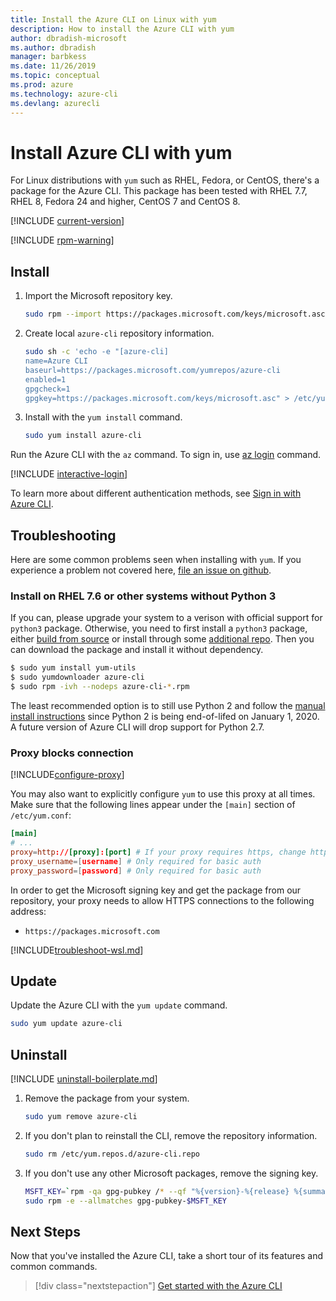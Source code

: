 ```yaml
---
title: Install the Azure CLI on Linux with yum
description: How to install the Azure CLI with yum
author: dbradish-microsoft
ms.author: dbradish
manager: barbkess
ms.date: 11/26/2019
ms.topic: conceptual
ms.prod: azure
ms.technology: azure-cli
ms.devlang: azurecli
---
```


# Install Azure CLI with yum

For Linux distributions with `yum` such as RHEL, Fedora, or CentOS, there's a package
for the Azure CLI. This package has been tested with RHEL 7.7, RHEL 8, Fedora 24 and higher, CentOS 7 and CentOS 8.

[!INCLUDE [current-version](includes/current-version.md)]

[!INCLUDE [rpm-warning](includes/rpm-warning.md)]

## Install

1. Import the Microsoft repository key.

   ```bash
   sudo rpm --import https://packages.microsoft.com/keys/microsoft.asc
   ```

2. Create local `azure-cli` repository information.

   ```bash
   sudo sh -c 'echo -e "[azure-cli]
   name=Azure CLI
   baseurl=https://packages.microsoft.com/yumrepos/azure-cli
   enabled=1
   gpgcheck=1
   gpgkey=https://packages.microsoft.com/keys/microsoft.asc" > /etc/yum.repos.d/azure-cli.repo'
   ```

3. Install with the `yum install` command.

   ```bash
   sudo yum install azure-cli
   ```

Run the Azure CLI with the `az` command. To sign in, use [az login](/cli/azure/reference-index#az-login) command.

[!INCLUDE [interactive-login](includes/interactive-login.md)]

To learn more about different authentication methods, see [Sign in with Azure CLI](authenticate-azure-cli.md).

## Troubleshooting

Here are some common problems seen when installing with `yum`. If you experience a problem not covered here, [file an issue on github](https://github.com/Azure/azure-cli/issues).

### Install on RHEL 7.6 or other systems without Python 3

If you can, please upgrade your system to a verison with official support for `python3` package. Otherwise, you need to first install a `python3` package, either [build from source](https://github.com/linux-on-ibm-z/docs/wiki/Building-Python-3.6.x) or install through some [additional repo](https://developers.redhat.com/blog/2018/08/13/install-python3-rhel/). Then you can download the package and install it without dependency.
```bash
$ sudo yum install yum-utils
$ sudo yumdownloader azure-cli
$ sudo rpm -ivh --nodeps azure-cli-*.rpm
```

The least recommended option is to still use Python 2 and follow the [manual install instructions](install-azure-cli-linux.md) since Python 2 is being end-of-lifed on January 1, 2020. A future version of Azure CLI will drop support for Python 2.7.

### Proxy blocks connection

[!INCLUDE[configure-proxy](includes/configure-proxy.md)]

You may also want to explicitly configure `yum` to use this proxy at all times. Make sure that the following
lines appear under the `[main]` section of `/etc/yum.conf`:

```yum.conf
[main]
# ...
proxy=http://[proxy]:[port] # If your proxy requires https, change http->https
proxy_username=[username] # Only required for basic auth
proxy_password=[password] # Only required for basic auth
```

In order to get the Microsoft signing key and get the package from our repository, your proxy needs to
allow HTTPS connections to the following address:

* `https://packages.microsoft.com`

[!INCLUDE[troubleshoot-wsl.md](includes/troubleshoot-wsl.md)]

## Update

Update the Azure CLI with the `yum update` command.

```bash
sudo yum update azure-cli
```

## Uninstall

[!INCLUDE [uninstall-boilerplate.md](includes/uninstall-boilerplate.md)]

1. Remove the package from your system.

   ```bash
   sudo yum remove azure-cli
   ```

2. If you don't plan to reinstall the CLI, remove the repository information.

   ```bash
   sudo rm /etc/yum.repos.d/azure-cli.repo
   ```

3. If you don't use any other Microsoft packages, remove the signing key.

   ```bash
   MSFT_KEY=`rpm -qa gpg-pubkey /* --qf "%{version}-%{release} %{summary}\n" | grep Microsoft | awk '{print $1}'`
   sudo rpm -e --allmatches gpg-pubkey-$MSFT_KEY
   ```

## Next Steps

Now that you've installed the Azure CLI, take a short tour of its features and common commands.

> [!div class="nextstepaction"]
> [Get started with the Azure CLI](get-started-with-azure-cli.md)
